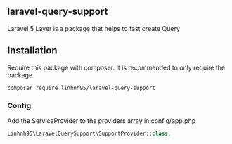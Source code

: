 ## laravel-query-support

Laravel 5 Layer is a package that helps to fast create Query

## Installation

Require this package with composer. It is recommended to only require the package.

```shell
composer require linhnh95/laravel-query-support
```

### Config

Add the ServiceProvider to the providers array in config/app.php

```php
Linhnh95\LaravelQuerySupport\SupportProvider::class,
```
